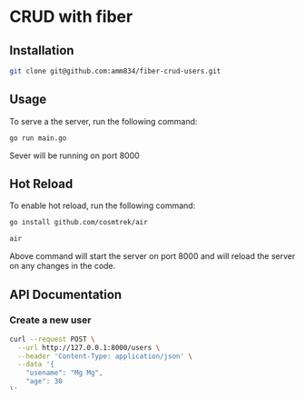 # CRUD with fiber

## Installation

```bash
git clone git@github.com:amm834/fiber-crud-users.git

```

## Usage

To serve a the server, run the following command:

```bash
go run main.go

```

Sever will be running on port 8000

## Hot Reload

To enable hot reload, run the following command:

```bash
go install github.com/cosmtrek/air
```

```bash
air
```

Above command will start the server on port 8000 and will reload the server on any changes in the code.

## API Documentation

### Create a new user

```bash 
curl --request POST \
  --url http://127.0.0.1:8000/users \
  --header 'Content-Type: application/json' \
  --data '{
	"usename": "Mg Mg",
	"age": 30
}'
```

### Get all users

```bash
curl --request GET \
  --url http://127.0.0.1:8000/users
```

### Get a user

```bash
curl --request POST \
  --url http://127.0.0.1:8000/users \
  --header 'Content-Type: application/json' \
  --data '{
	"usename": "Mg Mg",
	"age": 30
}'
``` 

## Update a user

``` bash
curl --request POST \
  --url http://127.0.0.1:8000/users \
  --header 'Content-Type: application/json' \
  --data '{
	"usename": "Mg Mg",
	"age": 30
}'
```

## Delete a user

```bash
curl --request DELETE \
  --url http://127.0.0.1:8000/users/63b88848d11b8d9a12868c71 \
  --header 'Content-Type: application/json' \
  --data '{
	"usename": "Mg Mg",
	"age": 1002
}'
```